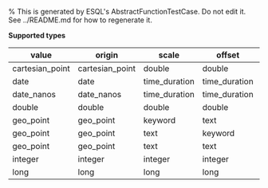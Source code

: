 % This is generated by ESQL's AbstractFunctionTestCase. Do not edit it. See ../README.md for how to regenerate it.

**Supported types**

| value | origin | scale | offset | decay | type | result |
| --- | --- | --- | --- | --- | --- | --- |
| cartesian_point | cartesian_point | double | double | double | keyword | double |
| date | date | time_duration | time_duration | double | keyword | double |
| date_nanos | date_nanos | time_duration | time_duration | double | keyword | double |
| double | double | double | double | double | keyword | double |
| geo_point | geo_point | keyword | text | double | keyword | double |
| geo_point | geo_point | text | keyword | double | keyword | double |
| geo_point | geo_point | text | text | double | keyword | double |
| integer | integer | integer | integer | double | keyword | double |
| long | long | long | long | double | keyword | double |

